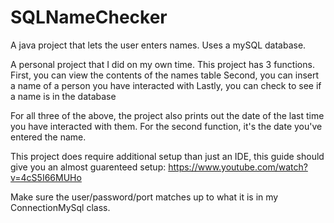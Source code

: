 # SQLNameChecker
A java project that lets the user enters names. Uses a mySQL database.

A personal project that I did on my own time. This project has 3 functions.
First, you can view the contents of the names table
Second, you can insert a name of a person you have interacted with
Lastly, you can check to see if a name is in the database

For all three of the above, the project also prints out the date of the last time you have interacted with them. For the second function, it's the date you've entered the name.

This project does require additional setup than just an IDE, this guide should give you an almost guarenteed setup:
https://www.youtube.com/watch?v=4cS5I66MUHo

Make sure the user/password/port matches up to what it is in my ConnectionMySql class.

